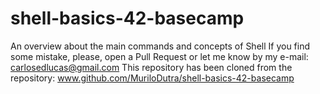 # shell-basics-42-basecamp
An overview about the main commands and concepts of Shell
If you find some mistake, please, open a Pull Request or let me know by my e-mail: carlosedlucas@gmail.com
This repository has been cloned from the repository: www.github.com/MuriloDutra/shell-basics-42-basecamp



